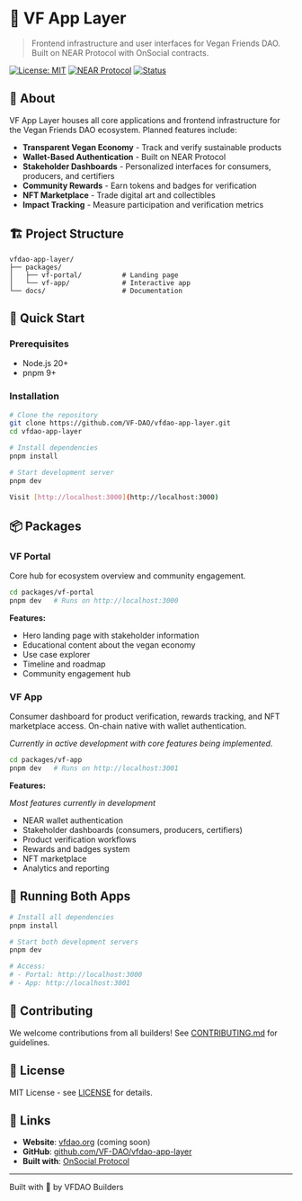 # 🌱 VF App Layer

> Frontend infrastructure and user interfaces for Vegan Friends DAO. Built on NEAR Protocol with
> OnSocial contracts.

[![License: MIT](https://img.shields.io/badge/License-MIT-green.svg)](https://opensource.org/licenses/MIT)
[![NEAR Protocol](https://img.shields.io/badge/NEAR-Protocol-000000?logo=near)](https://near.org)
[![Status](https://img.shields.io/badge/status-in%20development-orange)]()

## 🌿 About

VF App Layer houses all core applications and frontend infrastructure for the Vegan Friends DAO
ecosystem. Planned features include:

- **Transparent Vegan Economy** - Track and verify sustainable products
- **Wallet-Based Authentication** - Built on NEAR Protocol
- **Stakeholder Dashboards** - Personalized interfaces for consumers, producers, and certifiers
- **Community Rewards** - Earn tokens and badges for verification
- **NFT Marketplace** - Trade digital art and collectibles
- **Impact Tracking** - Measure participation and verification metrics

## 🏗️ Project Structure

```
vfdao-app-layer/
├── packages/
│   ├── vf-portal/          # Landing page
│   └── vf-app/             # Interactive app
└── docs/                   # Documentation
```

## 🚀 Quick Start

### Prerequisites

- Node.js 20+
- pnpm 9+

### Installation

```bash
# Clone the repository
git clone https://github.com/VF-DAO/vfdao-app-layer.git
cd vfdao-app-layer

# Install dependencies
pnpm install

# Start development server
pnpm dev

Visit [http://localhost:3000](http://localhost:3000)
```

## 📦 Packages

### VF Portal

Core hub for ecosystem overview and community engagement.

```bash
cd packages/vf-portal
pnpm dev   # Runs on http://localhost:3000
```

**Features:**

- Hero landing page with stakeholder information
- Educational content about the vegan economy
- Use case explorer
- Timeline and roadmap
- Community engagement hub

### VF App

Consumer dashboard for product verification, rewards tracking, and NFT marketplace access. On-chain
native with wallet authentication.

_Currently in active development with core features being implemented._

```bash
cd packages/vf-app
pnpm dev   # Runs on http://localhost:3001
```

**Features:**

_Most features currently in development_

- NEAR wallet authentication
- Stakeholder dashboards (consumers, producers, certifiers)
- Product verification workflows
- Rewards and badges system
- NFT marketplace
- Analytics and reporting

## 🔗 Running Both Apps

```bash
# Install all dependencies
pnpm install

# Start both development servers
pnpm dev

# Access:
# - Portal: http://localhost:3000
# - App: http://localhost:3001
```

## 🤝 Contributing

We welcome contributions from all builders! See [CONTRIBUTING.md](CONTRIBUTING.md) for guidelines.

## 📄 License

MIT License - see [LICENSE](LICENSE) for details.

## 🔗 Links

- **Website**: [vfdao.org](https://vfdao.org) (coming soon)
- **GitHub**: [github.com/VF-DAO/vfdao-app-layer](https://github.com/VF-DAO/vfdao-app-layer)
- **Built with**: [OnSocial Protocol](https://github.com/OnSocial-Labs/onsocial-protocol)

---

Built with 💚 by VFDAO Builders
